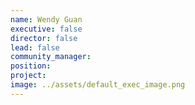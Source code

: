 ```yaml
---
name: Wendy Guan
executive: false
director: false
lead: false
community_manager:   
position:  
project:  
image: ../assets/default_exec_image.png
---
```

